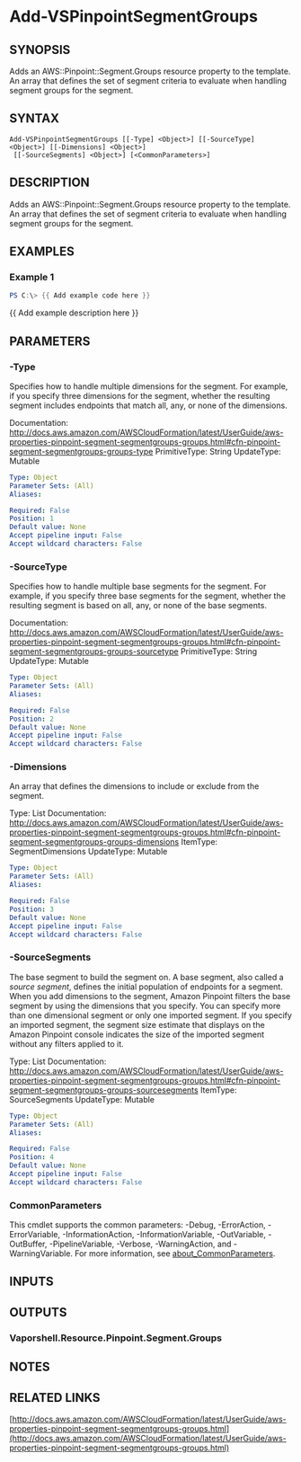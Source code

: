 # Add-VSPinpointSegmentGroups

## SYNOPSIS
Adds an AWS::Pinpoint::Segment.Groups resource property to the template.
An array that defines the set of segment criteria to evaluate when handling segment groups for the segment.

## SYNTAX

```
Add-VSPinpointSegmentGroups [[-Type] <Object>] [[-SourceType] <Object>] [[-Dimensions] <Object>]
 [[-SourceSegments] <Object>] [<CommonParameters>]
```

## DESCRIPTION
Adds an AWS::Pinpoint::Segment.Groups resource property to the template.
An array that defines the set of segment criteria to evaluate when handling segment groups for the segment.

## EXAMPLES

### Example 1
```powershell
PS C:\> {{ Add example code here }}
```

{{ Add example description here }}

## PARAMETERS

### -Type
Specifies how to handle multiple dimensions for the segment.
For example, if you specify three dimensions for the segment, whether the resulting segment includes endpoints that match all, any, or none of the dimensions.

Documentation: http://docs.aws.amazon.com/AWSCloudFormation/latest/UserGuide/aws-properties-pinpoint-segment-segmentgroups-groups.html#cfn-pinpoint-segment-segmentgroups-groups-type
PrimitiveType: String
UpdateType: Mutable

```yaml
Type: Object
Parameter Sets: (All)
Aliases:

Required: False
Position: 1
Default value: None
Accept pipeline input: False
Accept wildcard characters: False
```

### -SourceType
Specifies how to handle multiple base segments for the segment.
For example, if you specify three base segments for the segment, whether the resulting segment is based on all, any, or none of the base segments.

Documentation: http://docs.aws.amazon.com/AWSCloudFormation/latest/UserGuide/aws-properties-pinpoint-segment-segmentgroups-groups.html#cfn-pinpoint-segment-segmentgroups-groups-sourcetype
PrimitiveType: String
UpdateType: Mutable

```yaml
Type: Object
Parameter Sets: (All)
Aliases:

Required: False
Position: 2
Default value: None
Accept pipeline input: False
Accept wildcard characters: False
```

### -Dimensions
An array that defines the dimensions to include or exclude from the segment.

Type: List
Documentation: http://docs.aws.amazon.com/AWSCloudFormation/latest/UserGuide/aws-properties-pinpoint-segment-segmentgroups-groups.html#cfn-pinpoint-segment-segmentgroups-groups-dimensions
ItemType: SegmentDimensions
UpdateType: Mutable

```yaml
Type: Object
Parameter Sets: (All)
Aliases:

Required: False
Position: 3
Default value: None
Accept pipeline input: False
Accept wildcard characters: False
```

### -SourceSegments
The base segment to build the segment on.
A base segment, also called a *source segment*, defines the initial population of endpoints for a segment.
When you add dimensions to the segment, Amazon Pinpoint filters the base segment by using the dimensions that you specify.
You can specify more than one dimensional segment or only one imported segment.
If you specify an imported segment, the segment size estimate that displays on the Amazon Pinpoint console indicates the size of the imported segment without any filters applied to it.

Type: List
Documentation: http://docs.aws.amazon.com/AWSCloudFormation/latest/UserGuide/aws-properties-pinpoint-segment-segmentgroups-groups.html#cfn-pinpoint-segment-segmentgroups-groups-sourcesegments
ItemType: SourceSegments
UpdateType: Mutable

```yaml
Type: Object
Parameter Sets: (All)
Aliases:

Required: False
Position: 4
Default value: None
Accept pipeline input: False
Accept wildcard characters: False
```

### CommonParameters
This cmdlet supports the common parameters: -Debug, -ErrorAction, -ErrorVariable, -InformationAction, -InformationVariable, -OutVariable, -OutBuffer, -PipelineVariable, -Verbose, -WarningAction, and -WarningVariable. For more information, see [about_CommonParameters](http://go.microsoft.com/fwlink/?LinkID=113216).

## INPUTS

## OUTPUTS

### Vaporshell.Resource.Pinpoint.Segment.Groups
## NOTES

## RELATED LINKS

[http://docs.aws.amazon.com/AWSCloudFormation/latest/UserGuide/aws-properties-pinpoint-segment-segmentgroups-groups.html](http://docs.aws.amazon.com/AWSCloudFormation/latest/UserGuide/aws-properties-pinpoint-segment-segmentgroups-groups.html)

